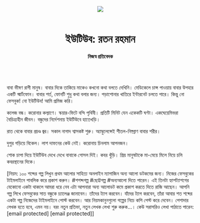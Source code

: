 <div align=center>
<img src=https://images.prothomalo.com/prothomalo-bangla/2021-01/1d75151c-eff9-4e9f-ac28-aebc4618d00f/palo_bangla_og.png />
<br><br>
<h1>ইউটিউব: রতন রহমান</h1>
<h4>নিজস্ব প্রতিবেদক</h4>
<br><br>
</div>

বাবা ভীষণ রাগী মানুষ। বাবার দিকে তাকিয়ে মাকেও কখনো কথা বলতে দেখিনি। মেডিকেলে চান্স পাওয়ায় বাবার উপহার একটি স্মার্টফোন। বাবার শর্ত, ফোনটি শুধু কথা বলার জন্য। পড়াশোনার খাতিরে ইন্টারনেট চলতে পারে। কিন্তু নো ফেসবুক! নো ইউটিউব! আমি প্রমিজ করি।

কলেজ বন্ধ। করোনার কল্যাণে। স্কয়ার-ফিটে বন্দি পৃথিবী। প্রতিটি মিনিট যেন একেকটি ঘণ্টা। একঘেয়েমিভরা বৈচিত্র্যহীন জীবন। বন্ধুদের নির্দেশনায় ইউটিউবে হাতেখড়ি।

রাত থেকে বাবার প্রচণ্ড জ্বর। সকাল নাগাদ শ্বাসকষ্ট শুরু। অ্যাম্বুলেন্সেই শীতল-নিষ্প্রাণ বাবার শরীর।

দুপুর গড়িয়ে বিকেল। লাশ দাফনের কেউ নেই। করোনায় চিনলাম আপনজন।

শোক চাপা দিয়ে ইউটিউব দেখে দেখে বাবাকে গোসল দিই। কবর খুঁড়ি। প্রিয় মানুষটাকে মা-মেয়ে মিলে নিয়ে চলি কবরস্থানের দিকে।

[নিয়ম: ১০০ শব্দের গল্প লিখুন প্রথম আলোর সাহিত্য অনলাইন ম্যাগাজিন অন্য আলো ডটকমের জন্য। নিজের ফেসবুকের টাইমলাইনে পাবলিক করে প্রকাশ করুন। #শশব্দগল্প #ছোট্টগল্প #অন্যআলো দিতে পারেন। এই তিনটা হ্যাশট্যাশগের যেকোনো একটা থাকলে আমরা ধরে নেব এটা আপনারা অন্য আলোডট কমে প্রকাশ করতে দিতে রাজি আছেন। আপনি গল্প লিখে ফেসবুকের সাত বন্ধুকে চ্যালেঞ্জ জানাবেন। তাঁদের ট্যাগ করবেন। যাঁদের ট্যাগ করবেন, তাঁরা আবার শত শব্দের একটা গল্প নিজেদের টাইমলাইনে পোস্ট করবেন। আর নিয়মকানুনগুলো গল্পের নিচে কপি পেস্ট করে দেবেন। পেশাদার লেখক হতে হবে, এমন নয়। বরং নতুন প্রতিভা, নতুন লেখক লেখা শুরু করুক...। কেউ সরাসরিও লেখা পাঠাতে পারেন: [email protected] [email protected]]
